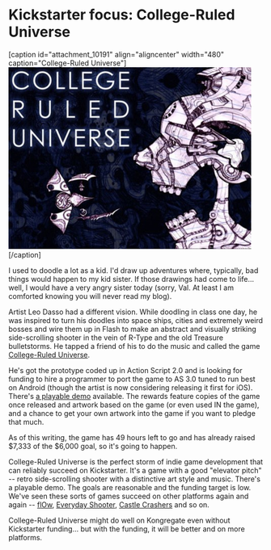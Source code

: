 # Kickstarter focus: College-Ruled Universe

[caption id="attachment\_10191" align="aligncenter" width="480" caption="College-Ruled Universe"][![](../uploads/2012/04/collegeruled-480x360.jpg "College-Ruled Universe")](../uploads/2012/04/collegeruled.jpg)[/caption]

I used to doodle a lot as a kid. I'd draw up adventures where, typically, bad things would happen to my kid sister. If those drawings had come to life... well, I would have a very angry sister today (sorry, Val. At least I am comforted knowing you will never read my blog).

Artist Leo Dasso had a different vision. While doodling in class one day, he was inspired to turn his doodles into space ships, cities and extremely weird bosses and wire them up in Flash to make an abstract and visually striking side-scrolling shooter in the vein of R-Type and the old Treasure bulletstorms. He tapped a friend of his to do the music and called the game [College-Ruled Universe](http://www.kickstarter.com/projects/1075607244/college-ruled-universe).

He's got the prototype coded up in Action Script 2.0 and is looking for funding to hire a programmer to port the game to AS 3.0 tuned to run best on Android (though the artist is now considering releasing it first for iOS). There's [a playable demo](http://www.newgrounds.com/portal/view/592452) available. The rewards feature copies of the game once released and artwork based on the game (or even used IN the game), and a chance to get your own artwork into the game if you want to pledge that much.

As of this writing, the game has 49 hours left to go and has already raised $7,333 of the $6,000 goal, so it's going to happen.

College-Ruled Universe is the perfect storm of indie game development that can reliably succeed on Kickstarter. It's a game with a good "elevator pitch" -- retro side-scrolling shooter with a distinctive art style and music. There's a playable demo. The goals are reasonable and the funding target is low. We've seen these sorts of games succeed on other platforms again and again -- [flOw](http://www.jenovachen.com/flowingames/flowing.htm), [Everyday Shooter](http://www.everydayshooter.com/), [Castle Crashers](http://www.castlecrashers.com/) and so on.

College-Ruled Universe might do well on Kongregate even without Kickstarter funding... but with the funding, it will be better and on more platforms.
